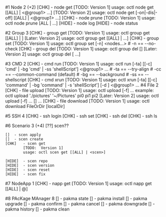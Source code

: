 #1 Node				2 (+2)
	[CHK]	- node get
			[TODO:	Version 1]
			usage: octl node get [[ALL] | <node1> <@group1> ...]
			[TODO:	Version 2]
			usage: octl node get [-on|-dis|-off] [[ALL] | <node1> <@group1> ...]
	[CHK]	- node prune
			[TODO:	Version 1]
			usage: octl node prune [ALL | <node1> <node2> ...]
	[HIDE]	- node log
	[HIDE]	- node status

#2 Group			3
	[CHK]	- group get
			[TODO:	Version 1]
			usage: octl group get [[ALL] | <group>]
			[Later:	Version 2]
			usage: octl group get [[ALL] | <group> ...]
	[CHK]	- group set
			[TODO:	Version 1]
			usage: octl group set [-n] <group> <nodes...>
			# -n == --no-check
	[CHK]	- group del
			[TODO:	Version 1]
			usage: octl group del [<group>]
			[Later:	Version 2]
			usage: octl group del [<group> ...]

#3 CMD				2
	[CHK]	- cmd run
			[TODO:	Version 1]
			usage: octl run [-ta] [[-c] 'cmd' | -bg 'cmd' | -ss 'shellScript'] <node1> <@group1> ...
			# -ta == --try-align
			# -cc == --common-command	(default)
			# -bg == --background
			# -ss == --shellscript
	[CHK]	- cmd xrun
			[TODO:	Version 1]
			usage: octl xrun [-ta] [[-c] 'command' | -bg 'command' | -s 'shellScript'] [-d <delayseconds>] <node1> <@group1> ...
#4 File				2
	[CHK]	- file upload
			[TODO:	Version 1]
			usage: octl upload [-f] <localFileOrDir> <targetDir> <node1> <node2> ...
			example: octl upload './pictures' '~/Pictures' pi0 pi1 pi2
			[Later:	Version 2]
			usage: octl upload [-f] <localFileOrDir> <targetDir> <node1> ... [<targetDir>] <nodeN> ...
	[CHK]	- file download
			[TODO:	Version 1]
			usage: octl download FileOrDir [localDir]
	
#5 SSH				4
	[CHK]	- ssh login
	[CHK]	- ssh set
	[CHK]	- ssh del
	[CHK]	- ssh ls

#6 Scenario			3 (+4)
	[??]	scen??

	[]	- scen apply
	[]	- scen create
	[CHK]	- scen get
			[TODO:	Version 1]
			usage: octl scen get [[ALL] | <scen>]

	[HIDE]	- scen repo
	[HIDE]	- scen version
	[HIDE]	- scen reset
	[HIDE]	- scen fix

#7 NodeApp			1
	[CHK]	- napp get
			[TODO:	Version 1]
			usage: octl napp get <node> [[ALL] | <app>@<scen>]

#8 PAcKage MAnager		8
	[]	- pakma state
	[]	- pakma install
	[]	- pakma upgrade
	[]	- pakma confirm
	[]	- pakma cancel
	[]	- pakma downgrade
	[]	- pakma history
	[]	- pakma clean